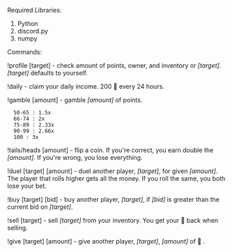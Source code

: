 Required Libraries:
  1. Python
  2. discord.py
  3. numpy

Commands:

!profile [target] - check amount of points, owner, and inventory or *[target]*. *[target]* defaults to yourself.

!daily - claim your daily income. 200 :peach:  every 24 hours.

!gamble [amount] - gamble *[amount]* of points.
```0-49 : 0x
  50-65 : 1.5x
  66-74 : 2x
  75-89 : 2.33x
  90-99 : 2.66x
  100 : 3x
```
!tails/heads [amount] - flip a coin. If you're correct, you earn double the *[amount]*. If you're wrong, you lose everything.

!duel [target] [amount] - duel another player, *[target]*, for given *[amount]*. The player that rolls higher gets all the money. If you roll the same, you both lose your bet.

!buy [target] [bid] - buy another player, *[target]*, if *[bid]* is greater than the current bid on *[target]*.

!sell [target] - sell *[target]* from your inventory. You get your :peach:  back when selling.

!give [target] [amount] - give another player, *[target]*, *[amount]* of :peach: .
